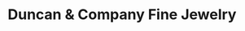 ---
title: "Duncan & Company Fine Jewelry"
url: /athens/duncan-and-company-fine-jewelry/
shop: jewelry
---
